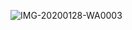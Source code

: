 
![IMG-20200128-WA0003](https://github.com/anshikabajpai23/anshikabajpai23.github.io/assets/40437600/04228ba0-4ff4-4b81-ba94-2062fb01e979)

